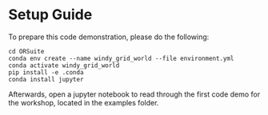 # Setup Guide

To prepare this code demonstration, please do the following:
```
cd ORSuite
conda env create --name windy_grid_world --file environment.yml
conda activate windy_grid_world
pip install -e .conda 
conda install jupyter
```

Afterwards, open a jupyter notebook to read through the first code demo for the workshop, located in the examples folder.
